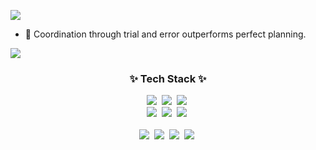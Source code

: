 <a href="https://hits.seeyoufarm.com"><img src="https://hits.seeyoufarm.com/api/count/incr/badge.svg?url=https%3A%2F%2Fgithub.com%2Fgkakcl74&count_bg=%2379C83D&title_bg=%23555555&icon=hitachi.svg&icon_color=%23E7E7E7&title=hits&edge_flat=false"/></a>

- 👋  Coordination through trial and error outperforms perfect planning.

<img align='center' src="http://mazassumnida.wtf/api/v2/generate_badge?boj=gkakcl74">

<h3 align="center">✨ Tech Stack ✨</h3>
<div align="center">
  <img src="https://img.shields.io/badge/C++-20232a.svg?style=for-the-badge&logo=cplusplus&logoColor=61DAFB" />&nbsp
  <img src="https://img.shields.io/badge/Csharp-F7DF1E.svg?style=for-the-badge&logo=javascript&logoColor=20232a" />&nbsp
  <img src="https://img.shields.io/badge/Python-E34F26.svg?style=for-the-badge&logo=html5&logoColor=white" />&nbsp
</div>

<div align="center">
  <img src="https://img.shields.io/badge/styled--components-DB7093?style=for-the-badge&logo=styled-components&logoColor=ffd35b" />&nbsp
  <img src="https://img.shields.io/badge/tailwindcss-1daabb.svg?style=for-the-badge&logo=tailwind-css&logoColor=white" />&nbsp
  <img src="https://img.shields.io/badge/-11557c.svg?style=for-the-badge&logo=Matplotlib&logoColor=white" />&nbsp
</div>

<br>

<div align="center">
  <img src="https://img.shields.io/badge/SQL-3670A0?style=for-the-badge&logo=python&logoColor=ffdd54" />&nbsp
  <img src="https://img.shields.io/badge/JavaScript-150458.svg?style=for-the-badge&logo=pandas&logoColor=white" />&nbsp
  <img src="https://img.shields.io/badge/HTML-4d77cf.svg?style=for-the-badge&logo=numpy&logoColor=white" />&nbsp
  <img src="https://img.shields.io/badge/css3-1572B6.svg?style=for-the-badge&logo=css3&logoColor=white" />&nbsp
</div>



<!---
gkakcl74/gkakcl74 is a ✨ special ✨ repository because its `README.md` (this file) appears on your GitHub profile.
You can click the Preview link to take a look at your changes.
--->
